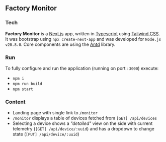 ## Factory Monitor

### Tech

**Factory Monitor** is a [Next.js](https://nextjs.org/) app, written in [Typescript](https://www.typescriptlang.org/) using [Tailwind CSS](https://tailwindcss.com/).
It was bootstrap using `npx create-next-app` and was developed for `Node.js v20.8.0`.
Core components are using the [Antd](https://ant.design/docs/react/introduce) library.

### Run

To fully configure and run the application (running on port `:3000`) execute:

- `npm i`
- `npm run build`
- `npm start`

### Content

- Landing page with single link to `/monitor`
- `/monitor` displays a table of devices fetched from `[GET] /api/devices`
- Selecting a device shows a _"detailed"_ view on the side with current telemetry (`[GET] /api/device/:uuid`) and has a dropdown to change state (`[PUT] /api/device/:uuid`)

